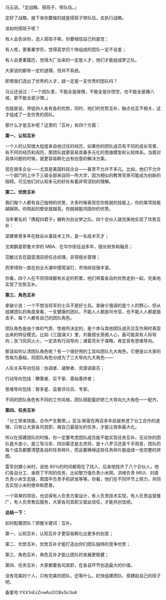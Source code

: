 马云说，「定战略、搭班子、带队伍。」

定好了战略，接下来你要做的就是搭班子带队伍，去执行战略。

该如何搭班子呢？

有人会告诉你，选人搭班子嘛，你要相信自己的直觉；

有人呢，更看重学历，觉得高学历个体组成的团队一定不会差；

有人会更重履历，觉得大厂出来的一定是人才，他们才能组成梦之队。

大家说的都有一定的道理，但并不系统。

即使我们选出了优秀的人才，就一定是一支优秀的团队吗？

马云还说过：「一个团队里，不能全是唐僧，不能全是孙悟空，也不能全是猪八戒，更不能全是沙僧。」

也就是说，师徒四人各有各的优势，同时，他们的优势互补，缺点也互不相关，这才组成了一支优秀的团队。

那什么才是互补呢？这里的「互补」有四个方面：

**第一、认知互补**

一个人的认知很大程度来自他过往的经历，如果你的团队成员有不同的成长背景、有不同的经历和阅历，那团队就更容易具备多元化的思维模型和认知体系。当面对具体问题的时候，就更容易孵化出有创意的解决方案。

现在很多企业——尤其是美国科技企业——甚至不允许不多元。比如，他们不允许一个部门的上中下三级全部来自同一所大学，因为相似的教育背景可能成为创新的阻碍。可见他们对认知多元的好处有着非常深刻的理解。

**第二、优势互补**

我们每个人都有自己独特的优势，大多时候表现在你练就的技能上，你的某项技能越娴熟，你筑起的壁垒就越高，你就越能巩固你的优势。

当年著名的「携程四君子」被称为创业梦之队。四个合伙人就完美地实现了优势互补：

梁建章曾多年在硅谷从事技术工作，是一名技术天才；

沈南鹏是耶鲁大学的 MBA、在华尔街征战多年，擅长财务和融资；

范敏过去在国营酒店担任总经理，非常擅长管理；

而季琦则一直在创业大潮中摸爬滚打，市场经验很丰富。

你看，四个人在不同领域都有长足的积累，他们带着各自的优势走到一起，完美地实现了优势互补。

**第三、角色互补**

拿破仑说：一个不想当将军的士兵不是好士兵。拿破仑强调的是个人的野心，但从组建团队的角度来看，一支健康的团队，不能人人都是司令官，也不能人人都是狙击手，每个人都有自己的团队角色。

团队角色是由个体的气质、性格所决定的，是个体与其他团队成员交互作用时表现出来的特征模式。比如《三国演义》里，刘备擅长笼络人心，最可能具有人际导向；张飞风风火火，一定具有行动导向；诸葛亮长于谋略，肯定具有思维导向。

那该如何认清团队角色呢？有一个很好用的工具叫团队九大角色，它便是以大家的性格为基础，将团队角色分成为了三大导向九大角色——

人际关系导向包括：协调者、凝聚者、资源调查员；

行动导向包括：鞭策者、实干家、善始善终者；

思维导向包括：智多星、监督评论员、专家。

不同的团队角色有不同的工作风格，团队搭配最好把三大导向九大角色一一配齐。

**第四、任务互补**

「分工带来效能，合作产生繁荣。」亚当·斯密在两百多年前就参透了分工合作的道理。只有让大家各司其职，做自己最擅长的任务，才能让效率最大化。

所以在搭建团队的时候，你一定要考虑团队成员能不能实现任务互补。无论你的团队是大是小，是三驾马车、四剑客还是五虎将，是十八罗汉还是千手观音，团队的每个成员都要清楚各自的任务碎片，而且要确保这些任务碎片能组成一张完整的拼图。

雷军创建小米时，说他 80％的时间都用在了找人，后来他找齐了八个合伙人，他们各自分工、承担了不同的任务，比如黎万强负责小米网、洪峰负责 MIUI、刘德负责小米生态链、周国平负责手机研发等等。你看，他们在不同环节上努力，共同去实现小米的使命和愿景。

一个简单的项目，也总得有人负责方案设计，有人负责技术实现，有人负责运营推广，有人负责售后服务，大家各司其职又彼此信任，才能共创佳绩。

**总结一下：**

如何配置团队？把握关键词：互补。

第一、认知互补，认知互补才更容易孵化出更多的创意；

第二、优势互补，优势互补才能打造出你们团队独特的竞争优势；

第三、角色互补，角色互补才能让团队的发展更稳健；

第四、任务互补，大家都要各司其职，在各自环节创造最大的价值。

没有完美的个人，只有完美的团队，还等什么，赶快组建团队、搭建起自己的班子吧。

备案号:YXX1nEzZnwAul2OBx5ir3oA